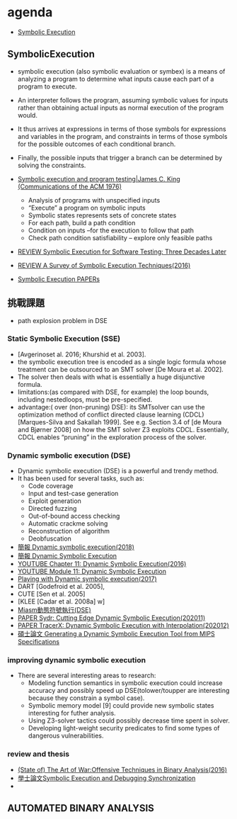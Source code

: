 # agenda
- [Symbolic Execution](#SymbolicExecution)

## SymbolicExecution

- symbolic execution (also symbolic evaluation or symbex) is a means of analyzing a program to determine what inputs cause each part of a program to execute. 
- An interpreter follows the program, assuming symbolic values for inputs rather than obtaining actual inputs as normal execution of the program would. 
- It thus arrives at expressions in terms of those symbols for expressions and variables in the program, and constraints in terms of those symbols for the possible outcomes of each conditional branch. 
- Finally, the possible inputs that trigger a branch can be determined by solving the constraints.

- [Symbolic execution and program testing|James C. King (Communications of the ACM 1976)](https://dl.acm.org/doi/10.1145/360248.360252)
  - Analysis	of	programs	with	unspecified	inputs	
  - “Execute”	a	program	on	symbolic	inputs	
  - Symbolic states represents sets of concrete states	
  - For	each	path,	build	a	path	condition	
  - Condition	on inputs –for the	execution to follow that path	
  - Check	path condition satisfiability	–	explore	only feasible paths	

- [REVIEW Symbolic Execution for Software Testing: Three Decades Later](https://people.eecs.berkeley.edu/~ksen/papers/cacm13.pdf)
- [REVIEW A Survey of Symbolic Execution Techniques(2016)](https://arxiv.org/abs/1610.00502)
- [Symbolic Execution PAPERs](https://arxiv.org/search/?query=Symbolic+Execution&searchtype=all&source=header)


## 挑戰課題
-  path explosion problem in DSE


### Static Symbolic Execution (SSE)
- [Avgerinoset al. 2016; Khurshid et al. 2003]. 
- the symbolic execution tree is encoded as a single logic formula whose treatment can be outsourced to an SMT solver [De Moura et al. 2002].
- The solver then deals with what is essentially a huge disjunctive formula. 
- limitations:(as compared with DSE, for example)  the loop bounds, including nestedloops, must be pre-specified. 
- advantage:( over (non-pruning) DSE): its SMTsolver can use the optimization method of conflict directed clause learning (CDCL) [Marques-Silva
and Sakallah 1999]. See e.g. Section 3.4 of [de Moura and Bjørner 2008] on how the SMT solver Z3
exploits CDCL. Essentially, CDCL enables “pruning” in the exploration process of the solver.

### Dynamic symbolic execution (DSE)
- Dynamic symbolic execution (DSE) is a powerful and trendy method. 
- It has been used for several tasks, such as:
  - Code coverage
  - Input and test-case generation
  - Exploit generation
  - Directed fuzzing
  - Out-of-bound access checking
  - Automatic crackme solving
  - Reconstruction of algorithm
  - Deobfuscation
- [簡報 Dynamic symbolic execution(2018)](https://www.cis.upenn.edu/~mhnaik/edu/cis700/lessons/symbolic_execution.pdf) 
- [簡報 Dynamic	Symbolic	Execution	](https://www.st.cs.uni-saarland.de/edu/automatedtestingverification12/slides/11-DynamicSymbolicExecution.pdf)
- [YOUTUBE Chapter 11: Dynamic Symbolic Execution(2016)](https://www.youtube.com/watch?v=QrtGOrSrVPQ)
- [YOUTUBE Module 11: Dynamic Symbolic Execution](https://www.youtube.com/watch?v=UhtUyTJ-P2c)
- [Playing with Dynamic symbolic execution(2017)](https://miasm.re/blog/2017/10/05/playing_with_dynamic_symbolic_execution.html)
- DART [Godefroid et al. 2005],
- CUTE [Sen et al. 2005] 
- [KLEE [Cadar et al. 2008a] w]
- [Miasm動態符號執行(DSE)](https://github.com/cea-sec/miasm)
- [PAPER Sydr: Cutting Edge Dynamic Symbolic Execution(202011)](https://arxiv.org/abs/2011.09269)
- [PAPER TracerX: Dynamic Symbolic Execution with Interpolation(202012)](https://arxiv.org/abs/2012.00556)
- [碩士論文 Generating a Dynamic Symbolic Execution Tool from MIPS Specifications](https://www.jaist.ac.jp/~mizuhito/masterthesis/TracQuangThinh.pdf)


### improving dynamic symbolic execution
- There are several interesting areas to research:
  - Modeling function semantics in symbolic execution could increase accuracy and possibly speed up DSE(tolower/toupper are interesting because they constrain a symbol case).
  - Symbolic memory model [9] could provide new symbolic states interesting for futher analysis.
  - Using Z3-solver tactics could possibly decrease time spent in solver.
  - Developing light-weight security predicates to find some types of dangerous vulnerabilities.

### review and thesis
- [(State of) The Art of War:Offensive Techniques in Binary Analysis(2016)](https://www.researchgate.net/publication/306304563_SOK_State_of_The_Art_of_War_Offensive_Techniques_in_Binary_Analysis)
- [學士論文Symbolic Execution and Debugging Synchronization](https://arxiv.org/pdf/2006.16601.pdf)
- 
## AUTOMATED BINARY ANALYSIS
